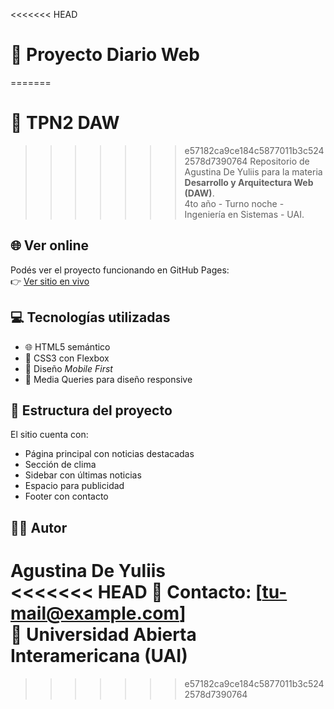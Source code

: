 <<<<<<< HEAD
# 📰 Proyecto Diario Web

=======
# 📰 TPN2 DAW
>>>>>>> e57182ca9ce184c5877011b3c5242578d7390764
Repositorio de Agustina De Yuliis para la materia **Desarrollo y Arquitectura Web (DAW)**.  
4to año - Turno noche - Ingeniería en Sistemas - UAI.

## 🌐 Ver online
Podés ver el proyecto funcionando en GitHub Pages:  
👉 [Ver sitio en vivo](https://agudev.github.io/diario-web/) <!-- Reemplazá con tu link real -->

## 💻 Tecnologías utilizadas
- 🌐 HTML5 semántico
- 🎨 CSS3 con Flexbox
- 📱 Diseño *Mobile First*
- 🧩 Media Queries para diseño responsive

## 📁 Estructura del proyecto
El sitio cuenta con:
- Página principal con noticias destacadas
- Sección de clima
- Sidebar con últimas noticias
- Espacio para publicidad
- Footer con contacto

## 🧑‍💻 Autor
**Agustina De Yuliis**  
<<<<<<< HEAD
💬 Contacto: [tu-mail@example.com]  
📍 Universidad Abierta Interamericana (UAI)
=======
>>>>>>> e57182ca9ce184c5877011b3c5242578d7390764

